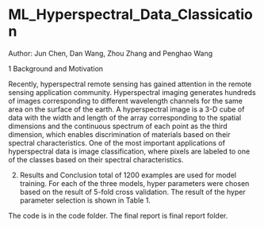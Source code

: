 # ML_Hyperspectral_Data_Classication

Author: Jun Chen, Dan Wang, Zhou Zhang and Penghao Wang

1 Background and Motivation

Recently, hyperspectral remote sensing has gained attention in the remote sensing application
community. Hyperspectral imaging generates hundreds of images corresponding to different wavelength
channels for the same area on the surface of the earth. A hyperspectral image is a 3-D cube
of data with the width and length of the array corresponding to the spatial dimensions and the
continuous spectrum of each point as the third dimension, which enables discrimination of materials
based on their spectral characteristics. One of the most important applications of hyperspectral
data is image classification, where pixels are labeled to one of the classes based on their spectral
characteristics.

2. Results and Conclusion
total of 1200 examples are used for model training. For each of the three models, hyper
parameters were chosen based on the result of 5-fold cross validation. The result of the hyper
parameter selection is shown in Table 1.


The code is in the code folder. The final report is final report folder.

